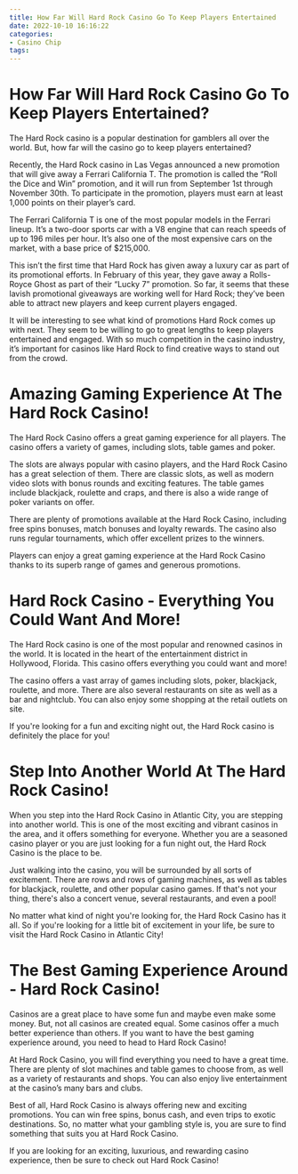 ```yaml
---
title: How Far Will Hard Rock Casino Go To Keep Players Entertained
date: 2022-10-10 16:16:22
categories:
- Casino Chip
tags:
---
```



#  How Far Will Hard Rock Casino Go To Keep Players Entertained?

The Hard Rock casino is a popular destination for gamblers all over the world. But, how far will the casino go to keep players entertained?

Recently, the Hard Rock casino in Las Vegas announced a new promotion that will give away a Ferrari California T. The promotion is called the “Roll the Dice and Win” promotion, and it will run from September 1st through November 30th. To participate in the promotion, players must earn at least 1,000 points on their player’s card.

The Ferrari California T is one of the most popular models in the Ferrari lineup. It’s a two-door sports car with a V8 engine that can reach speeds of up to 196 miles per hour. It’s also one of the most expensive cars on the market, with a base price of $215,000.

This isn’t the first time that Hard Rock has given away a luxury car as part of its promotional efforts. In February of this year, they gave away a Rolls-Royce Ghost as part of their “Lucky 7” promotion. So far, it seems that these lavish promotional giveaways are working well for Hard Rock; they’ve been able to attract new players and keep current players engaged.

It will be interesting to see what kind of promotions Hard Rock comes up with next. They seem to be willing to go to great lengths to keep players entertained and engaged. With so much competition in the casino industry, it’s important for casinos like Hard Rock to find creative ways to stand out from the crowd.

#  Amazing Gaming Experience At The Hard Rock Casino!

The Hard Rock Casino offers a great gaming experience for all players. The casino offers a variety of games, including slots, table games and poker.

The slots are always popular with casino players, and the Hard Rock Casino has a great selection of them. There are classic slots, as well as modern video slots with bonus rounds and exciting features. The table games include blackjack, roulette and craps, and there is also a wide range of poker variants on offer.

There are plenty of promotions available at the Hard Rock Casino, including free spins bonuses, match bonuses and loyalty rewards. The casino also runs regular tournaments, which offer excellent prizes to the winners.

Players can enjoy a great gaming experience at the Hard Rock Casino thanks to its superb range of games and generous promotions.

#  Hard Rock Casino - Everything You Could Want And More!

The Hard Rock casino is one of the most popular and renowned casinos in the world. It is located in the heart of the entertainment district in Hollywood, Florida. This casino offers everything you could want and more!

The casino offers a vast array of games including slots, poker, blackjack, roulette, and more. There are also several restaurants on site as well as a bar and nightclub. You can also enjoy some shopping at the retail outlets on site.

If you're looking for a fun and exciting night out, the Hard Rock casino is definitely the place for you!

#  Step Into Another World At The Hard Rock Casino!

When you step into the Hard Rock Casino in Atlantic City, you are stepping into another world. This is one of the most exciting and vibrant casinos in the area, and it offers something for everyone. Whether you are a seasoned casino player or you are just looking for a fun night out, the Hard Rock Casino is the place to be.

Just walking into the casino, you will be surrounded by all sorts of excitement. There are rows and rows of gaming machines, as well as tables for blackjack, roulette, and other popular casino games. If that's not your thing, there's also a concert venue, several restaurants, and even a pool!

No matter what kind of night you're looking for, the Hard Rock Casino has it all. So if you're looking for a little bit of excitement in your life, be sure to visit the Hard Rock Casino in Atlantic City!

#  The Best Gaming Experience Around - Hard Rock Casino!

Casinos are a great place to have some fun and maybe even make some money. But, not all casinos are created equal. Some casinos offer a much better experience than others. If you want to have the best gaming experience around, you need to head to Hard Rock Casino!

At Hard Rock Casino, you will find everything you need to have a great time. There are plenty of slot machines and table games to choose from, as well as a variety of restaurants and shops. You can also enjoy live entertainment at the casino’s many bars and clubs.

Best of all, Hard Rock Casino is always offering new and exciting promotions. You can win free spins, bonus cash, and even trips to exotic destinations. So, no matter what your gambling style is, you are sure to find something that suits you at Hard Rock Casino.

If you are looking for an exciting, luxurious, and rewarding casino experience, then be sure to check out Hard Rock Casino!